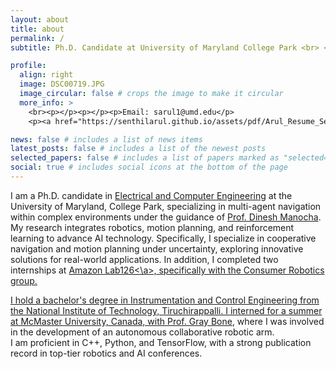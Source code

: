 ```yaml
---
layout: about
title: about
permalink: /
subtitle: Ph.D. Candidate at University of Maryland College Park <br> <b>Robotics | Motion Planning | Planning under Uncertainty | Reinforcement Learning </b> <br><br>

profile: 
  align: right 
  image: DSC00719.JPG
  image_circular: false # crops the image to make it circular
  more_info: >
    <br><p></p><p></p><p>Email: sarul1@umd.edu</p>
    <p><a href="https://senthilarul.github.io/assets/pdf/Arul_Resume_Sept.pdf">Curriculum Vitae</a> </p>

news: false # includes a list of news items
latest_posts: false # includes a list of the newest posts
selected_papers: false # includes a list of papers marked as "selected={true}"
social: true # includes social icons at the bottom of the page
---
```

I am a Ph.D. candidate in <a href="https://ece.umd.edu">Electrical and Computer Engineering</a> at the University of Maryland, College Park, specializing in multi-agent navigation within complex environments under the guidance of <a href="https://scholar.google.com/citations?user=X08l_4IAAAAJ&hl=en">Prof. Dinesh Manocha</a>. My research integrates robotics, motion planning, and reinforcement learning to advance AI technology. Specifically, I specialize in cooperative navigation and motion planning under uncertainty, exploring innovative solutions for real-world applications. In addition, I completed two internships at <a href="https://www.amazon.jobs/content/en/teams/devices-services/consumer-robotics">Amazon Lab126<\a>, specifically with the Consumer Robotics group.

I hold a bachelor's degree in Instrumentation and Control Engineering from the National Institute of Technology, Tiruchirappalli. I interned for a summer at McMaster University, Canada, with <a href="https://www.eng.mcmaster.ca/mech/faculty/dr-gary-m-bone/">Prof. Gray Bone</a>, where I was involved in the development of an autonomous collaborative robotic arm. <br>
I am proficient in C++, Python, and TensorFlow, with a strong publication <br>
record in top-tier robotics and AI conferences.
